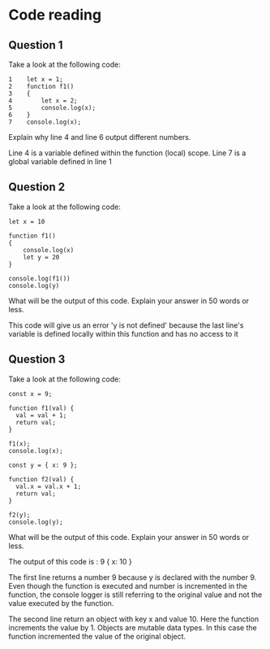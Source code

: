 # Code reading

## Question 1

Take a look at the following code:

```
1    let x = 1;
2    function f1()
3    {
4        let x = 2;
5        console.log(x);
6    }
7    console.log(x);
```

Explain why line 4 and line 6 output different numbers.

Line 4 is a variable defined within the function (local) scope. Line 7 is a global variable defined in line 1

## Question 2

Take a look at the following code:

```
let x = 10

function f1()
{
    console.log(x)
    let y = 20
}

console.log(f1())
console.log(y)
```

What will be the output of this code. Explain your answer in 50 words or less.

This code will give us an error 'y is not defined' because the last line's variable is defined locally within this function and has no access to it

## Question 3

Take a look at the following code:

```
const x = 9;

function f1(val) {
  val = val + 1;
  return val;
}

f1(x);
console.log(x);

const y = { x: 9 };

function f2(val) {
  val.x = val.x + 1;
  return val;
}

f2(y);
console.log(y);
```

What will be the output of this code. Explain your answer in 50 words or less.

The output of this code is :
9
{ x: 10 }

The first line returns a number 9 because y is declared with the number 9. Even though the function is executed and number is incremented in the function, the console logger is still referring to the original value and not the value executed by the function.

The second line return an object with key x and value 10. Here the function increments the value by 1. Objects are mutable data types. In this case the function incremented the value of the original object.
